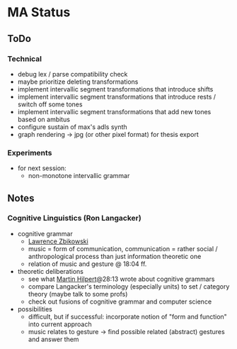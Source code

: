 # MA Status

## ToDo
### Technical
- debug lex / parse compatibility check
- maybe prioritize deleting transformations
- implement intervallic segment transformations that introduce shifts
- implement intervallic segment transformations that introduce rests / switch off some tones
- implement intervallic segment transformations that add new tones based on ambitus
- configure sustain of max's adls synth
- graph rendering -> jpg (or other pixel format) for thesis export
### Experiments
- for next session:
  - non-monotone intervallic grammar

## Notes
### Cognitive Linguistics (Ron Langacker)
- cognitive grammar 
  - [Lawrence Zbikowski](https://www.youtube.com/watch?v=C2XKzCQ_Uj4)
  - music = form of communication, communication = rather social / anthropological process than just information theoretic one
  - relation of music and gesture @ 18:04 ff.
- theoretic deliberations
  - see what [Martin Hilpert](https://www.youtube.com/watch?v=dDfX3971Z_A)@28:13 wrote about cognitive grammars
  - compare Langacker's terminology (especially units) to set / category theory (maybe talk to some profs)
  - check out fusions of cognitive grammar and computer science
- possibilities
  - difficult, but if successful: incorporate notion of "form and function" into current approach
  - music relates to gesture -> find possible related (abstract) gestures and answer them
